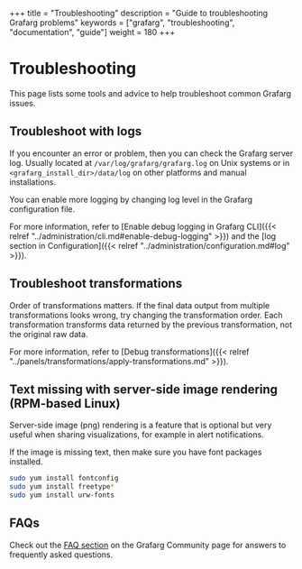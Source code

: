 +++
title = "Troubleshooting"
description = "Guide to troubleshooting Grafarg problems"
keywords = ["grafarg", "troubleshooting", "documentation", "guide"]
weight = 180
+++

# Troubleshooting

This page lists some tools and advice to help troubleshoot common Grafarg issues.

## Troubleshoot with logs

If you encounter an error or problem, then you can check the Grafarg server log. Usually located at `/var/log/grafarg/grafarg.log` on Unix systems or in `<grafarg_install_dir>/data/log` on other platforms and manual installations.

You can enable more logging by changing log level in the Grafarg configuration file.

For more information, refer to [Enable debug logging in Grafarg CLI]({{< relref "../administration/cli.md#enable-debug-logging" >}}) and the [log section in Configuration]({{< relref "../administration/configuration.md#log" >}}).

## Troubleshoot transformations

Order of transformations matters. If the final data output from multiple transformations looks wrong, try changing the transformation order. Each transformation transforms data returned by the previous transformation, not the original raw data.

For more information, refer to [Debug transformations]({{< relref "../panels/transformations/apply-transformations.md" >}}).

## Text missing with server-side image rendering (RPM-based Linux)

Server-side image (png) rendering is a feature that is optional but very useful when sharing visualizations, for example in alert notifications.

If the image is missing text, then make sure you have font packages installed.

```bash
sudo yum install fontconfig
sudo yum install freetype*
sudo yum install urw-fonts
```

## FAQs

Check out the [FAQ section](https://community.grafarg.com/c/howto/faq) on the Grafarg Community page for answers to frequently
asked questions.


